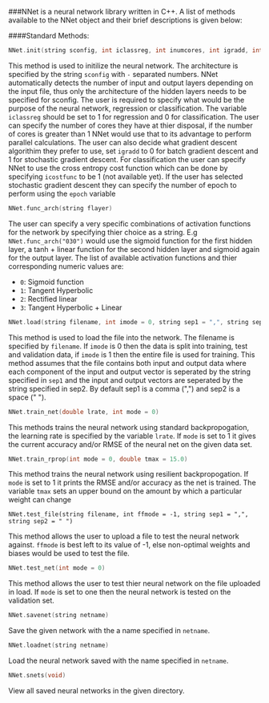###NNet is a neural network library written in C++. 
A list of methods available to the NNet object and their brief descriptions is given below:


####Standard Methods:
```cpp
NNet.init(string sconfig, int iclassreg, int inumcores, int igradd, int icostfunc, int epoch = -1)
```

This method is used to initilize the neural network. The architecture is specified by the string `sconfig` with `-` separated numbers. NNet automatically detects the number of input and output layers depending on the input file, thus only the architecture of the hidden layers needs to be specified for sconfig. The user is required to specify what would be the purpose of the neural network, regression or classification. The variable `iclassreg` should be set to 1 for regression and 0 for classification. The user can specify the number of cores they have at thier disposal, if the number of cores is greater than 1 NNet would use that to its advantage to perform parallel calculations. The user can also decide what gradient descent algorithim they prefer to use, set `igradd` to 0 for batch gradient descent and 1 for stochastic gradient descent. For classification the user can specify NNet to use the cross entropy cost function which can be done by specifying `icostfunc` to be 1 (not available yet). If the user has selected stochastic gradient descent they can specify the number of epoch to perform using the `epoch` variable

```cpp
NNet.func_arch(string flayer)
```

The user can specify a very specific combinations of activation functions for the network by specifying thier choice as a string. E.g
`NNet.func_arch("030")` would use the sigmoid function for the first hidden layer, a tanh + linear function for the second hidden layer and sigmoid again for the output layer. The list of available activation functions and thier corresponding numeric values are:
* `0`: Sigmoid function
* `1`: Tangent Hyperbolic
* `2`: Rectified linear
* `3`: Tangent Hyperbolic + Linear

```cpp
NNet.load(string filename, int imode = 0, string sep1 = ",", string sep2 = " ")
```

This method is used to load the file into the network. The filename is specified by `filename`. If `imode` is 0 then the data is split into training, test and validation data, if `imode` is 1 then the entire file is used for training. This method assumes that the file contains both input and output data where each component of the input and output vector is seperated by the string specified in `sep1` and the input and output vectors are seperated by the string specified in sep2. By default sep1 is a comma (",") and sep2 is a space (" ").

```cpp
NNet.train_net(double lrate, int mode = 0)
```

This methods trains the neural network using standard backpropogation, the learning rate is specified by the variable `lrate`. If `mode` is set to 1 it gives the current accuracy and/or RMSE of the neural net on the given data set.

```cpp
NNet.train_rprop(int mode = 0, double tmax = 15.0)
```

This method trains the neural network using resilient backpropogation. If `mode` is set to 1 it prints the RMSE and/or accuracy as the net is trained. The variable `tmax` sets an upper bound on the amount by which a particular weight can change

```
NNet.test_file(string filename, int ffmode = -1, string sep1 = ",", string sep2 = " ")
```

This method allows the user to upload a file to test the neural network against. `ffmode` is best left to its value of -1, else non-optimal weights and biases would be used to test the file.

```cpp
NNet.test_net(int mode = 0)
```

This method allows the user to test thier neural network on the file uploaded in load. If `mode` is set to one then the neural network is tested on the validation set.

```cpp
NNet.savenet(string netname)
```

Save the given network with the a name specified in `netname`.

```cpp
NNet.loadnet(string netname)
```

Load the neural network saved with the name specified in `netname`.

```cpp
NNet.snets(void)
```

View all saved neural networks in the given directory.

